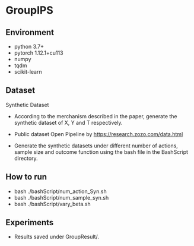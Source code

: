# GroupIPS

## Environment
- python 3.7+
- pytorch 1.12.1+cu113
- numpy
- tqdm
- scikit-learn

## Dataset

Synthetic Dataset
- According to the merchanism described in the paper, generate the synthetic dataset of X, Y and T respectively. 

- Public dataset Open Pipeline by https://research.zozo.com/data.html

- Generate the synthetic datasets under different number of actions, sample size and outcome function using the bash file in the BashScript directory. 


## How to run
- bash ./bashScript/num_action_Syn.sh
- bash ./bashScript/num_sample_syn.sh
- bash ./bashScript/vary_beta.sh

## Experiments
- Results saved under GroupResult/.